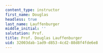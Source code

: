 ```yaml
---
content_type: instructor
first_name: Douglas
headless: true
last_name: Lauffenburger
middle_initial: ''
salutation: Prof.
title: Prof. Douglas Lauffenburger
uid: 32003dab-1ad9-d853-4cd2-88d8f4fde6e8
---
```

